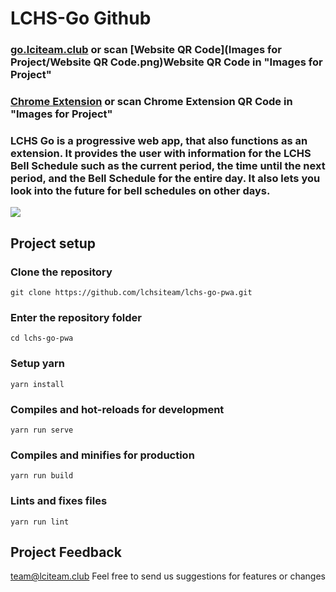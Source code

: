 # LCHS-Go Github
### [go.lciteam.club](https://go.lciteam.club) or scan [Website QR Code](Images for Project/Website QR Code.png)Website QR Code in "Images for Project"
### [Chrome Extension](https://chrome.google.com/webstore/detail/lchs-go/cmmaleejnmjplfcnhojldkiejpndakad) or scan Chrome Extension QR Code in "Images for Project"

### LCHS Go is a progressive web app, that also functions as an extension.  It provides the user with information for the LCHS Bell Schedule such as the current period, the time until the next period, and the Bell Schedule for the entire day.  It also lets you look into the future for bell schedules on other days.

![](https://cdn1.imggmi.com/uploads/2019/9/27/b37ee470c043458c3017b207d014ada2-full.png)

## Project setup

### Clone the repository
```
git clone https://github.com/lchsiteam/lchs-go-pwa.git
```
### Enter the repository folder
```
cd lchs-go-pwa
```
### Setup yarn
```
yarn install
```
### Compiles and hot-reloads for development
```
yarn run serve
```
### Compiles and minifies for production
```
yarn run build
```
### Lints and fixes files
```
yarn run lint
```

## 
## Project Feedback
team@lciteam.club
Feel free to send us suggestions for features or changes
